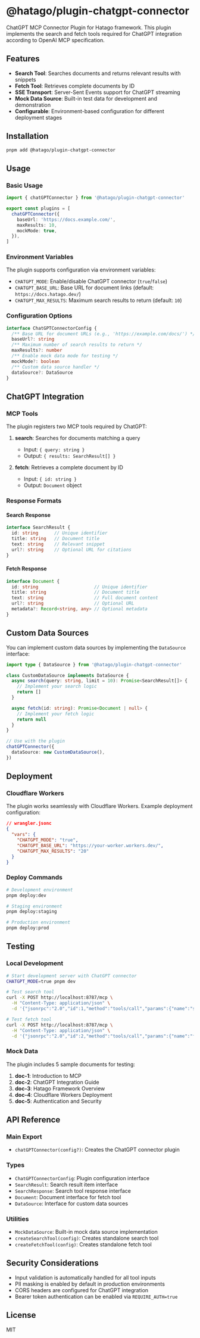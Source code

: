 # @hatago/plugin-chatgpt-connector

ChatGPT MCP Connector Plugin for Hatago framework. This plugin implements the search and fetch tools required for ChatGPT integration according to OpenAI MCP specification.

## Features

- **Search Tool**: Searches documents and returns relevant results with snippets
- **Fetch Tool**: Retrieves complete documents by ID
- **SSE Transport**: Server-Sent Events support for ChatGPT streaming
- **Mock Data Source**: Built-in test data for development and demonstration
- **Configurable**: Environment-based configuration for different deployment stages

## Installation

```bash
pnpm add @hatago/plugin-chatgpt-connector
```

## Usage

### Basic Usage

```typescript
import { chatGPTConnector } from '@hatago/plugin-chatgpt-connector'

export const plugins = [
  chatGPTConnector({
    baseUrl: 'https://docs.example.com/',
    maxResults: 10,
    mockMode: true,
  }),
]
```

### Environment Variables

The plugin supports configuration via environment variables:

- `CHATGPT_MODE`: Enable/disable ChatGPT connector (`true`/`false`)
- `CHATGPT_BASE_URL`: Base URL for document links (default: `https://docs.hatago.dev/`)
- `CHATGPT_MAX_RESULTS`: Maximum search results to return (default: `10`)

### Configuration Options

```typescript
interface ChatGPTConnectorConfig {
  /** Base URL for document URLs (e.g., 'https://example.com/docs/') */
  baseUrl?: string
  /** Maximum number of search results to return */
  maxResults?: number
  /** Enable mock data mode for testing */
  mockMode?: boolean
  /** Custom data source handler */
  dataSource?: DataSource
}
```

## ChatGPT Integration

### MCP Tools

The plugin registers two MCP tools required by ChatGPT:

1. **search**: Searches for documents matching a query
   - Input: `{ query: string }`
   - Output: `{ results: SearchResult[] }`

2. **fetch**: Retrieves a complete document by ID
   - Input: `{ id: string }`
   - Output: `Document` object

### Response Formats

#### Search Response

```typescript
interface SearchResult {
  id: string      // Unique identifier
  title: string   // Document title
  text: string    // Relevant snippet
  url?: string    // Optional URL for citations
}
```

#### Fetch Response

```typescript
interface Document {
  id: string                     // Unique identifier
  title: string                  // Document title
  text: string                   // Full document content
  url?: string                   // Optional URL
  metadata?: Record<string, any> // Optional metadata
}
```

## Custom Data Sources

You can implement custom data sources by implementing the `DataSource` interface:

```typescript
import type { DataSource } from '@hatago/plugin-chatgpt-connector'

class CustomDataSource implements DataSource {
  async search(query: string, limit = 10): Promise<SearchResult[]> {
    // Implement your search logic
    return []
  }

  async fetch(id: string): Promise<Document | null> {
    // Implement your fetch logic
    return null
  }
}

// Use with the plugin
chatGPTConnector({
  dataSource: new CustomDataSource(),
})
```

## Deployment

### Cloudflare Workers

The plugin works seamlessly with Cloudflare Workers. Example deployment configuration:

```json
// wrangler.jsonc
{
  "vars": {
    "CHATGPT_MODE": "true",
    "CHATGPT_BASE_URL": "https://your-worker.workers.dev/",
    "CHATGPT_MAX_RESULTS": "20"
  }
}
```

### Deploy Commands

```bash
# Development environment
pnpm deploy:dev

# Staging environment
pnpm deploy:staging

# Production environment
pnpm deploy:prod
```

## Testing

### Local Development

```bash
# Start development server with ChatGPT connector
CHATGPT_MODE=true pnpm dev

# Test search tool
curl -X POST http://localhost:8787/mcp \
  -H "Content-Type: application/json" \
  -d '{"jsonrpc":"2.0","id":1,"method":"tools/call","params":{"name":"search","arguments":{"query":"MCP protocol"}}}'

# Test fetch tool
curl -X POST http://localhost:8787/mcp \
  -H "Content-Type: application/json" \
  -d '{"jsonrpc":"2.0","id":2,"method":"tools/call","params":{"name":"fetch","arguments":{"id":"doc-1"}}}'
```

### Mock Data

The plugin includes 5 sample documents for testing:

1. **doc-1**: Introduction to MCP
2. **doc-2**: ChatGPT Integration Guide
3. **doc-3**: Hatago Framework Overview
4. **doc-4**: Cloudflare Workers Deployment
5. **doc-5**: Authentication and Security

## API Reference

### Main Export

- `chatGPTConnector(config?)`: Creates the ChatGPT connector plugin

### Types

- `ChatGPTConnectorConfig`: Plugin configuration interface
- `SearchResult`: Search result item interface
- `SearchResponse`: Search tool response interface
- `Document`: Document interface for fetch tool
- `DataSource`: Interface for custom data sources

### Utilities

- `MockDataSource`: Built-in mock data source implementation
- `createSearchTool(config)`: Creates standalone search tool
- `createFetchTool(config)`: Creates standalone fetch tool

## Security Considerations

- Input validation is automatically handled for all tool inputs
- PII masking is enabled by default in production environments
- CORS headers are configured for ChatGPT integration
- Bearer token authentication can be enabled via `REQUIRE_AUTH=true`

## License

MIT